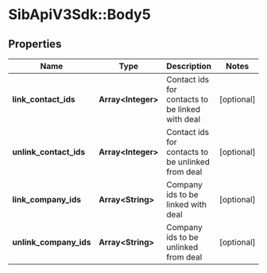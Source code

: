 # SibApiV3Sdk::Body5

## Properties
Name | Type | Description | Notes
------------ | ------------- | ------------- | -------------
**link_contact_ids** | **Array&lt;Integer&gt;** | Contact ids for contacts to be linked with deal | [optional] 
**unlink_contact_ids** | **Array&lt;Integer&gt;** | Contact ids for contacts to be unlinked from deal | [optional] 
**link_company_ids** | **Array&lt;String&gt;** | Company ids to be linked with deal | [optional] 
**unlink_company_ids** | **Array&lt;String&gt;** | Company ids to be unlinked from deal | [optional] 


